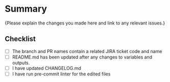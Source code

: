 # Summary

{Please explain the changes you made here and link to any relevant issues.}

## Checklist

- [ ] The branch and PR names contain a related JIRA ticket code and name
- [ ] README.md has been updated after any changes to variables and outputs.
- [ ] I have updated CHANGELOG.md
- [ ] I have run pre-commit linter for the edited files
